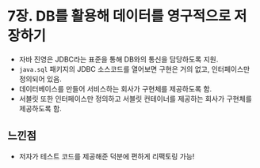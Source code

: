 # 7장. DB를 활용해 데이터를 영구적으로 저장하기

- 자바 진영은 JDBC라는 표준을 통해 DB와의 통신을 담당하도록 지원.
- `java.sql` 패키지의 JDBC 소스코드를 열어보면 구현은 거의 없고, 인터페이스만 정의되어 있음.
- 데이터베이스를 만들어 서비스하는 회사가 구현체를 제공하도록 함.
- 서블릿 또한 인터페이스만 정의하고 서블릿 컨테이너를 제공하는 회사가 구현체를 제공하도록 함.

## 느낀점

- 저자가 테스트 코드를 제공해준 덕분에 편하게 리팩토링 가능!
